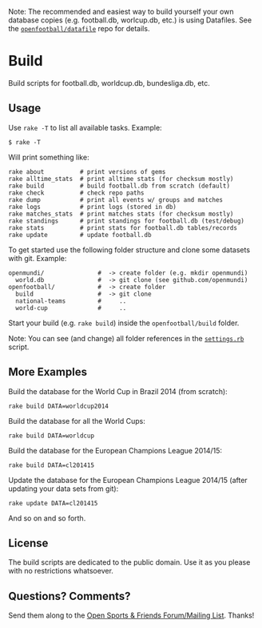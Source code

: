 Note: The recommended and easiest way to build yourself
your own database copies (e.g. football.db, worlcup.db, etc.)
is using Datafiles.
See the [`openfootball/datafile`](https://github.com/openfootball/datafile) repo for details.

# Build

Build scripts for football.db, worldcup.db, bundesliga.db, etc.

## Usage

Use `rake -T`  to list all available tasks. Example:

~~~
$ rake -T
~~~

Will print something like:

~~~
rake about          # print versions of gems
rake alltime_stats  # print alltime stats (for checksum mostly)
rake build          # build football.db from scratch (default)
rake check          # check repo paths
rake dump           # print all events w/ groups and matches
rake logs           # print logs (stored in db)
rake matches_stats  # print matches stats (for checksum mostly)
rake standings      # print standings for football.db (test/debug)
rake stats          # print stats for football.db tables/records
rake update         # update football.db
~~~


To get started use the following folder structure and
clone some datasets with git. Example:

~~~
openmundi/               #  -> create folder (e.g. mkdir openmundi)
  world.db               #  -> git clone (see github.com/openmundi)
openfootball/            #  -> create folder
  build                  #  -> git clone
  national-teams         #     ..
  world-cup              #     ..
~~~

Start your build (e.g. `rake build`) inside the `openfootball/build` folder.

Note: You can see (and change) all folder references in the [`settings.rb`](https://github.com/openfootball/build/blob/master/settings.rb) script.


## More Examples

Build the database for the World Cup in Brazil 2014 (from scratch):

~~~
rake build DATA=worldcup2014
~~~

Build the database for all the World Cups:

~~~
rake build DATA=worldcup
~~~

Build the database for the European Champions League 2014/15:

~~~
rake build DATA=cl201415
~~~

Update the database for the European Champions League 2014/15 (after updating your data sets from git):

~~~
rake update DATA=cl201415
~~~

And so on and so forth.



## License

The build scripts are dedicated to the public domain.
Use it as you please with no restrictions whatsoever.


## Questions? Comments?

Send them along to the
[Open Sports & Friends Forum/Mailing List](http://groups.google.com/group/opensport).
Thanks!

